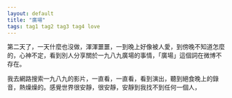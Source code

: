 ```yaml
---
layout: default
title: "廣場"
tags: tag1 tag2 tag3 tag4 love
---
```




第二天了，一天什麼也沒做，渾渾噩噩，一到晚上好像被人愛，到傍晚不知道怎麼的，心神不定，看到別人分享關於一九八九廣場的事情，「廣場」這個詞在微博不存在。

我去網路搜索一九八九的影片，一直看，一直看，看到演出，聽到絕食晚上的錄音，熱燥燥的。感覺世界很安靜，很安靜，安靜到我找不到任何一個人，
